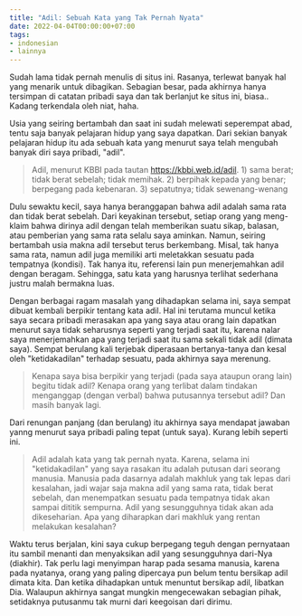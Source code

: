 ```yaml
---
title: "Adil: Sebuah Kata yang Tak Pernah Nyata"
date: 2022-04-04T00:00:00+07:00
tags:
- indonesian
- lainnya
---
```


Sudah lama tidak pernah menulis di situs ini. Rasanya, terlewat banyak hal yang menarik untuk dibagikan. Sebagian besar, pada akhirnya hanya tersimpan di catatan pribadi saya dan tak berlanjut ke situs ini, biasa.. Kadang terkendala oleh niat, haha.

Usia yang seiring bertambah dan saat ini sudah melewati seperempat abad, tentu saja banyak pelajaran hidup yang saya dapatkan. Dari sekian banyak pelajaran hidup itu
ada sebuah kata yang menurut saya telah mengubah banyak diri saya pribadi, "adil".

> Adil, menurut KBBI pada tautan https://kbbi.web.id/adil. 1) sama berat; tidak berat sebelah; tidak memihak. 2) berpihak kepada yang benar; berpegang pada kebenaran. 3) sepatutnya; tidak sewenang-wenang

Dulu sewaktu kecil, saya hanya beranggapan bahwa adil adalah sama rata dan tidak berat sebelah. Dari keyakinan tersebut, setiap orang yang meng-klaim bahwa dirinya adil dengan telah memberikan suatu sikap, balasan, atau pemberian yang sama rata selalu saya aminkan. Namun, seiring bertambah usia makna adil tersebut terus berkembang. Misal, tak hanya sama rata, namun adil juga memiliki arti meletakkan sesuatu pada tempatnya (kondisi). Tak hanya itu, referensi lain pun menerjemahkan adil dengan beragam. Sehingga, satu kata yang harusnya terlihat sederhana justru malah bermakna luas.

Dengan berbagai ragam masalah yang dihadapkan selama ini, saya sempat dibuat kembali berpikir tentang kata adil. Hal ini terutama muncul ketika saya secara pribadi merasakan apa yang saya atau orang lain dapatkan menurut saya tidak seharusnya seperti yang terjadi saat itu, karena nalar saya menerjemahkan apa yang terjadi saat itu sama sekali tidak adil (dimata saya). Sempat berulang kali terjebak diperasaan bertanya-tanya dan kesal oleh "ketidakadilan" terhadap sesuatu, pada akhirnya saya merenung.

> Kenapa saya bisa berpikir yang terjadi (pada saya ataupun orang lain) begitu tidak adil? 
> Kenapa orang yang terlibat dalam tindakan menganggap (dengan verbal) bahwa putusannya tersebut adil?
> Dan masih banyak lagi.

Dari renungan panjang (dan berulang) itu akhirnya saya mendapat jawaban yanng menurut saya pribadi paling tepat (untuk saya). Kurang lebih seperti ini.

> Adil adalah kata yang tak pernah nyata. Karena, selama ini "ketidakadilan" yang saya rasakan itu adalah putusan dari seorang manusia.
> Manusia pada dasarnya adalah makhluk yang tak lepas dari kesalahan, jadi wajar saja makna adil yang sama rata, tidak berat sebelah, 
> dan menempatkan sesuatu pada tempatnya tidak akan sampai dititik sempurna. Adil yang sesungguhnya tidak akan ada dikeseharian.
> Apa yang diharapkan dari makhluk yang rentan melakukan kesalahan?

Waktu terus berjalan, kini saya cukup berpegang teguh dengan pernyataan itu sambil menanti dan menyaksikan adil yang sesungguhnya dari-Nya (diakhir).
Tak perlu lagi menyimpan harap pada sesama manusia, karena pada nyatanya, orang yang paling dipercaya pun belum tentu bersikap adil dimata kita.
Dan ketika dihadapkan untuk menuntut bersikap adil, libatkan Dia. Walaupun akhirnya sangat mungkin mengecewakan sebagian pihak, setidaknya putusanmu
tak murni dari keegoisan dari dirimu.